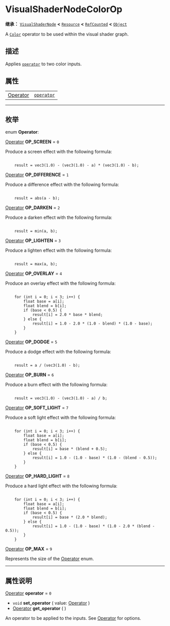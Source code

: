 <!-- ⚠ 请勿编辑本文件 ⚠ -->
<!-- 本文档使用脚本从 WeDot 引擎源码仓库生成。 -->
<!-- 生成脚本：https://github.com/WeDot-Engine/WeDot/tree/4.3/doc/tools/make_md.py； -->
<!-- 原文件：https://github.com/WeDot-Engine/WeDot/tree/4.3/doc/classes/VisualShaderNodeColorOp.xml。 -->

<div id="_class_visualshadernodecolorop"></div>

# VisualShaderNodeColorOp

**继承：** [`VisualShaderNode`](class_visualshadernode.md) **<** [`Resource`](class_resource.md) **<** [`RefCounted`](class_refcounted.md) **<** [`Object`](class_object.md)

A [`Color`](class_color.md) operator to be used within the visual shader graph.

## 描述

Applies [`operator`](#class_visualshadernodecolorop_property_operator) to two color inputs.

## 属性

|||
|:-:|:--|
| [Operator](#enum_visualshadernodecolorop_operator) | [`operator`](#class_visualshadernodecolorop_property_operator) | ``0`` |

<!-- rst-class:: classref-section-separator -->

---

## 枚举

<div id="_class_enum_visualshadernodecolorop_operator"></div>

enum **Operator**: <div id="enum_visualshadernodecolorop_operator"></div>

<div id="_class_visualshadernodecolorop_constant_op_screen"></div>

[Operator](#enum_visualshadernodecolorop_operator) **OP_SCREEN** = ``0``

Produce a screen effect with the following formula:

```

    result = vec3(1.0) - (vec3(1.0) - a) * (vec3(1.0) - b);
```



<div id="_class_visualshadernodecolorop_constant_op_difference"></div>

[Operator](#enum_visualshadernodecolorop_operator) **OP_DIFFERENCE** = ``1``

Produce a difference effect with the following formula:

```

    result = abs(a - b);
```



<div id="_class_visualshadernodecolorop_constant_op_darken"></div>

[Operator](#enum_visualshadernodecolorop_operator) **OP_DARKEN** = ``2``

Produce a darken effect with the following formula:

```

    result = min(a, b);
```



<div id="_class_visualshadernodecolorop_constant_op_lighten"></div>

[Operator](#enum_visualshadernodecolorop_operator) **OP_LIGHTEN** = ``3``

Produce a lighten effect with the following formula:

```

    result = max(a, b);
```



<div id="_class_visualshadernodecolorop_constant_op_overlay"></div>

[Operator](#enum_visualshadernodecolorop_operator) **OP_OVERLAY** = ``4``

Produce an overlay effect with the following formula:

```

    for (int i = 0; i < 3; i++) {
        float base = a[i];
        float blend = b[i];
        if (base < 0.5) {
            result[i] = 2.0 * base * blend;
        } else {
            result[i] = 1.0 - 2.0 * (1.0 - blend) * (1.0 - base);
        }
    }
```



<div id="_class_visualshadernodecolorop_constant_op_dodge"></div>

[Operator](#enum_visualshadernodecolorop_operator) **OP_DODGE** = ``5``

Produce a dodge effect with the following formula:

```

    result = a / (vec3(1.0) - b);
```



<div id="_class_visualshadernodecolorop_constant_op_burn"></div>

[Operator](#enum_visualshadernodecolorop_operator) **OP_BURN** = ``6``

Produce a burn effect with the following formula:

```

    result = vec3(1.0) - (vec3(1.0) - a) / b;
```



<div id="_class_visualshadernodecolorop_constant_op_soft_light"></div>

[Operator](#enum_visualshadernodecolorop_operator) **OP_SOFT_LIGHT** = ``7``

Produce a soft light effect with the following formula:

```

    for (int i = 0; i < 3; i++) {
        float base = a[i];
        float blend = b[i];
        if (base < 0.5) {
            result[i] = base * (blend + 0.5);
        } else {
            result[i] = 1.0 - (1.0 - base) * (1.0 - (blend - 0.5));
        }
    }
```



<div id="_class_visualshadernodecolorop_constant_op_hard_light"></div>

[Operator](#enum_visualshadernodecolorop_operator) **OP_HARD_LIGHT** = ``8``

Produce a hard light effect with the following formula:

```

    for (int i = 0; i < 3; i++) {
        float base = a[i];
        float blend = b[i];
        if (base < 0.5) {
            result[i] = base * (2.0 * blend);
        } else {
            result[i] = 1.0 - (1.0 - base) * (1.0 - 2.0 * (blend - 0.5));
        }
    }
```



<div id="_class_visualshadernodecolorop_constant_op_max"></div>

[Operator](#enum_visualshadernodecolorop_operator) **OP_MAX** = ``9``

Represents the size of the [Operator](#enum_visualshadernodecolorop_operator) enum.

<!-- rst-class:: classref-section-separator -->

---

## 属性说明

<div id="_class_visualshadernodecolorop_property_operator"></div>

[Operator](#enum_visualshadernodecolorop_operator) **operator** = ``0`` <div id="class_visualshadernodecolorop_property_operator"></div>

- `void` **set_operator** ( value: [Operator](#enum_visualshadernodecolorop_operator) )
- [Operator](#enum_visualshadernodecolorop_operator) **get_operator** ( )

An operator to be applied to the inputs. See [Operator](#enum_visualshadernodecolorop_operator) for options.

[^virtual]: 本方法通常需要用户覆盖才能生效。
[^const]: 本方法无副作用，不会修改该实例的任何成员变量。
[^vararg]: 本方法除了能接受在此处描述的参数外，还能够继续接受任意数量的参数。
[^constructor]: 本方法用于构造某个类型。
[^static]: 调用本方法无需实例，可直接使用类名进行调用。
[^operator]: 本方法描述的是使用本类型作为左操作数的有效运算符。
[^bitfield]: 这个值是由下列位标志构成位掩码的整数。
[^void]: 无返回值。
